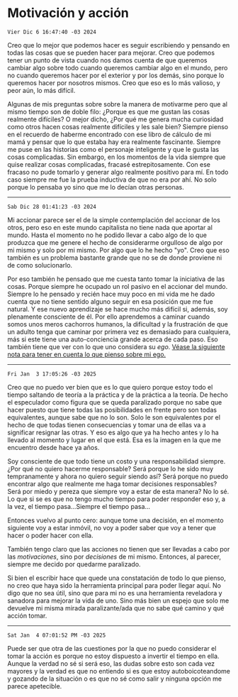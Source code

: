 # Motivación y acción

`Vier Dic 6 16:47:40 -03 2024`

Creo que lo mejor que podemos hacer es seguir escribiendo y pensando en todas las cosas
que se pueden hacer para mejorar.
Creo que podemos tener un punto de vista cuando nos damos cuenta de que queremos cambiar algo
sobre todo cuando queremos cambiar algo en el mundo,
pero no cuando queremos hacer por el exterior y por los demás,
sino porque lo queremos hacer por nosotros mismos.
Creo que eso es lo más valioso, y peor aún, lo más difícil.

Algunas de mis preguntas sobre sobre la manera de motivarme pero
que al mismo tiempo son de doble filo:
¿Porque es que me gustan las cosas realmente difíciles?
O mejor dicho,
¿Por qué me genera mucha curiosidad como otros hacen cosas realmente difíciles y les sale bien?
Siempre pienso en el recuerdo de haberme encontrado con ese libro de cálculo de mi mamá
y pensar que lo que estaba hay era realmente fascinante.
Siempre me puse en las historias como el personaje inteligente y que le gusta las cosas complicadas.
Sin embargo, en los momentos de la vida siempre que quise realizar cosas complicadas,
fracasé estrepitosamente.
Con ese fracaso no pude tomarlo y generar algo realmente positivo para mí.
En todo caso siempre me fue la prueba inductiva de que no era por ahí.
No solo porque lo pensaba yo sino que me lo decían otras personas.

---

`Sab Dic 28 01:41:23 -03 2024`

Mi accionar parece ser el de la simple contemplación del accionar de los otros,
pero eso en este mundo capitalista no tiene nada que aportar al mundo.
Hasta el momento no he podido llevar a cabo algo de lo que produzca que
me genere el hecho de considerarme orgulloso de algo por mi mismo
y solo por mi mismo.
Por algo que lo he hecho "yo".
Creo que eso también es un problema bastante grande que no se de donde proviene
ni de como solucionarlo.

Por eso también he pensado que me cuesta tanto tomar la iniciativa de las cosas.
Porque siempre he ocupado un rol pasivo en el accionar del mundo.
Siempre lo he pensado y recién hace muy poco en mi vida me he dado cuenta que
no tiene sentido alguno seguir en esa posición que me fue natural.
Y ese nuevo aprendizaje se hace mucho más difícil si, además, soy plenamente consciente de él.
Por ello aprendemos a caminar cuando somos unos meros cachorros humanos,
la dificultad y la frustración de que un adulto tenga que caminar por primera vez
es demasiado para cualquiera,
más si este tiene una auto-conciencia grande acerca de cada paso.
Eso también tiene que ver con lo que uno considera su *ego*.
[Véase la siguiente nota para tener en cuenta lo que pienso sobre mi ego.](./on-ego.md)

---

`Fri Jan  3 17:05:26 -03 2025`

Creo que no puedo ver bien que es lo que quiero porque estoy todo el tiempo saltando
de teoría a la práctica y de la práctica a la teoría.
De hecho el especulador como figura que se queda paralizado porque no sabe que hacer puesto que
tiene todas las posibilidades en frente pero son todas equivalentes,
aunque sabe que no lo son.
Solo le son equivalentes por el hecho de que todas tienen consecuencias y
tomar una de ellas va a significar resignar las otras.
Y eso es algo que ya ha hecho antes y lo ha llevado al momento y lugar en el que está.
Esa es la imagen en la que me encuentro desde hace ya años.

Soy consciente de que todo tiene un costo y una responsabilidad siempre.
¿Por qué no quiero hacerme responsable?
Será porque lo he sido muy tempranamente y ahora no quiero seguir siendo así?
Será porque no puedo encontrar algo que realmente me haga tomar decisiones responsables?
Será por miedo y pereza que siempre voy a estar de esta manera?
No lo sé.
Lo que si se es que no tengo mucho tiempo para poder responder eso y,
a la vez,
el tiempo pasa...Siempre el tiempo pasa...

Entonces vuelvo al punto cero:
aunque tome una decisión, en el momento siguiente voy a estar inmóvil,
no voy a poder saber que voy a tener que hacer o poder hacer con ella.

También tengo claro que las acciones no tienen que ser llevadas a cabo por las *motivaciones*,
sino por *decisiones* de mi mismo.
Entonces, al parecer, siempre me decido por quedarme paralizado.

Si bien el escribir hace que quede una constatación de todo lo que pienso,
no creo que haya sido la herramienta principal para poder llegar aquí.
No digo que no sea útil, sino que para mi no es una herramienta reveladora
y sanadora para mejorar la vida de uno.
Sino más bien un espejo que solo me devuelve mi misma mirada paralizante/ada
que no sabe qué camino y qué acción tomar.

---

`Sat Jan  4 07:01:52 PM -03 2025`

Puede ser que otra de las cuestiones por la que no puedo considerar el tomar la acción
es porque no estoy dispuesto a invertir el tiempo en ella.
Aunque la verdad no sé si será eso,
las dudas sobre esto son cada vez mayores y la verdad es que no entiendo si es que
estoy autoboicoteandome y gozando de la situación
o es que no sé como salir y ninguna opción me parece apetecible.
